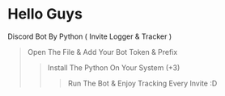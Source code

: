 # Hello Guys
Discord Bot By Python ( Invite Logger &amp; Tracker )

> Open The File & Add Your Bot Token & Prefix
>> Install The Python On Your System (+3)
>>> Run The Bot & Enjoy Tracking Every Invite :D
